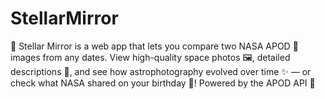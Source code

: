 # StellarMirror
🌌 Stellar Mirror is a web app that lets you compare two NASA APOD 🌠 images from any dates. View high-quality space photos 🖼️, detailed descriptions 📖, and see how astrophotography evolved over time ✨ — or check what NASA shared on your birthday 🎂! Powered by the APOD API 🚀
